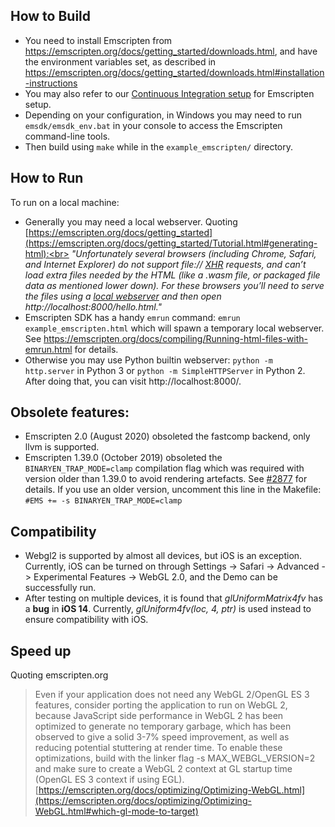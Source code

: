 
## How to Build

- You need to install Emscripten from https://emscripten.org/docs/getting_started/downloads.html, and have the environment variables set, as described in https://emscripten.org/docs/getting_started/downloads.html#installation-instructions
- You may also refer to our [Continuous Integration setup](https://github.com/ocornut/imgui/tree/master/.github/workflows) for Emscripten setup.
- Depending on your configuration, in Windows you may need to run `emsdk/emsdk_env.bat` in your console to access the Emscripten command-line tools.
- Then build using `make` while in the `example_emscripten/` directory.

## How to Run

To run on a local machine:
- Generally you may need a local webserver. Quoting [https://emscripten.org/docs/getting_started](https://emscripten.org/docs/getting_started/Tutorial.html#generating-html):<br>
_"Unfortunately several browsers (including Chrome, Safari, and Internet Explorer) do not support file:// [XHR](https://emscripten.org/docs/site/glossary.html#term-xhr) requests, and can’t load extra files needed by the HTML (like a .wasm file, or packaged file data as mentioned lower down). For these browsers you’ll need to serve the files using a [local webserver](https://emscripten.org/docs/getting_started/FAQ.html#faq-local-webserver) and then open http://localhost:8000/hello.html."_
- Emscripten SDK has a handy `emrun` command: `emrun example_emscripten.html` which will spawn a temporary local webserver. See https://emscripten.org/docs/compiling/Running-html-files-with-emrun.html for details.
- Otherwise you may use Python builtin webserver: `python -m http.server` in Python 3 or `python -m SimpleHTTPServer` in Python 2. After doing that, you can visit http://localhost:8000/.

## Obsolete features:

- Emscripten 2.0 (August 2020) obsoleted the fastcomp backend, only llvm is supported.
- Emscripten 1.39.0 (October 2019) obsoleted the `BINARYEN_TRAP_MODE=clamp` compilation flag which was required with version older than 1.39.0 to avoid rendering artefacts. See [#2877](https://github.com/ocornut/imgui/issues/2877) for details. If you use an older version, uncomment this line in the Makefile: `#EMS += -s BINARYEN_TRAP_MODE=clamp`

## Compatibility

- Webgl2 is supported by almost all devices, but iOS is an exception. Currently, iOS can be turned on through Settings -> Safari -> Advanced -> Experimental Features -> WebGL 2.0, and the Demo can be successfully run.
- After testing on multiple devices, it is found that *glUniformMatrix4fv* has a **bug** in **iOS 14**. Currently, *glUniform4fv(loc, 4, ptr)* is used instead to ensure compatibility with iOS.

## Speed up

Quoting emscripten.org
>Even if your application does not need any WebGL 2/OpenGL ES 3 features, consider porting the application to run on WebGL 2, because JavaScript side performance in WebGL 2 has been optimized to generate no temporary garbage, which has been observed to give a solid 3-7% speed improvement, as well as reducing potential stuttering at render time. To enable these optimizations, build with the linker flag -s MAX_WEBGL_VERSION=2 and make sure to create a WebGL 2 context at GL startup time (OpenGL ES 3 context if using EGL). [https://emscripten.org/docs/optimizing/Optimizing-WebGL.html](https://emscripten.org/docs/optimizing/Optimizing-WebGL.html#which-gl-mode-to-target)
